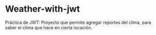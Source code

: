 # Weather-with-jwt
Práctica de JWT: Proyecto que permite agregar reportes del clima, para saber el clima que hace en cierta locación. 
